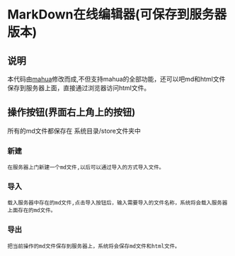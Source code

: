 # MarkDown在线编辑器(可保存到服务器版本)

## 说明

本代码由[mahua](http://mahua.jser.me)修改而成,不但支持mahua的全部功能，还可以吧md和html文件保存到服务器上面，直接通过浏览器访问html文件。

## 操作按钮(界面右上角上的按钮)
所有的md文件都保存在 系统目录/store文件夹中
###  新建
    在服务器上门新建一个md文件,以后可以通过导入的方式导入文件。

### 导入
    载入服务器中存在的md文件,点击导入按钮后，输入需要导入的文件名称，系统将会载入服务器上面存在的md文件。
    
### 导出
    把当前操作的md文件保存到服务器上，系统将会保存md文件和html文件。
